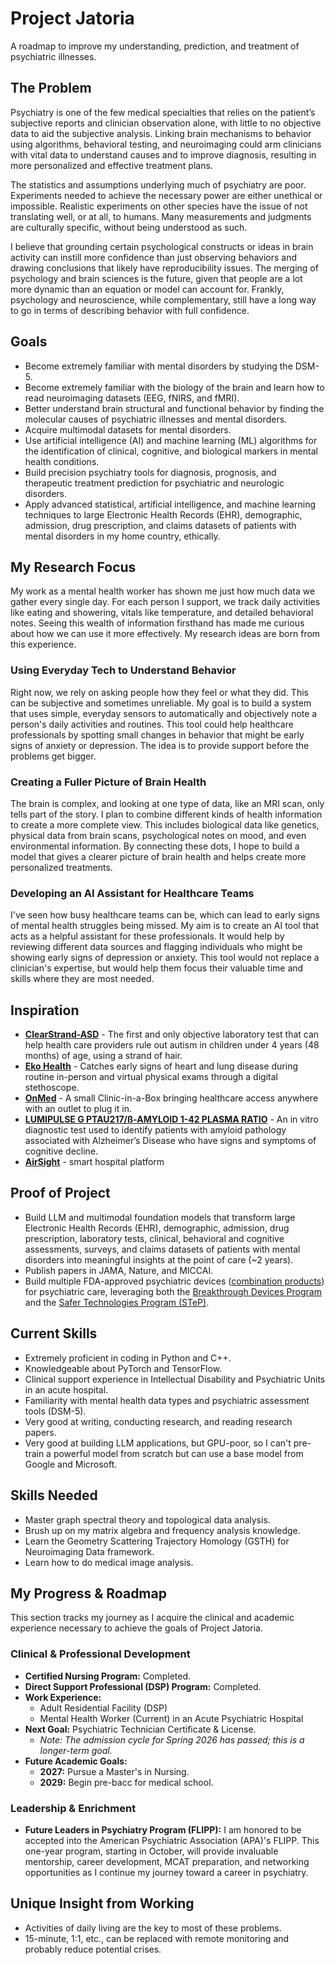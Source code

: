 # Project Jatoria
A roadmap to improve my understanding, prediction, and treatment of psychiatric illnesses.

## The Problem
Psychiatry is one of the few medical specialties that relies on the patient’s subjective reports and clinician observation alone, with little to no objective data to aid the subjective analysis. Linking brain mechanisms to behavior using algorithms, behavioral testing, and neuroimaging could arm clinicians with vital data to understand causes and to improve diagnosis, resulting in more personalized and effective treatment plans.

The statistics and assumptions underlying much of psychiatry are poor. Experiments needed to achieve the necessary power are either unethical or impossible. Realistic experiments on other species have the issue of not translating well, or at all, to humans. Many measurements and judgments are culturally specific, without being understood as such.

I believe that grounding certain psychological constructs or ideas in brain activity can instill more confidence than just observing behaviors and drawing conclusions that likely have reproducibility issues. The merging of psychology and brain sciences is the future, given that people are a lot more dynamic than an equation or model can account for. Frankly, psychology and neuroscience, while complementary, still have a long way to go in terms of describing behavior with full confidence.

## Goals
- Become extremely familiar with mental disorders by studying the DSM-5.
- Become extremely familiar with the biology of the brain and learn how to read neuroimaging datasets (EEG, fNIRS, and fMRI).
- Better understand brain structural and functional behavior by finding the molecular causes of psychiatric illnesses and mental disorders.
- Acquire multimodal datasets for mental disorders.
- Use artificial intelligence (AI) and machine learning (ML) algorithms for the identification of clinical, cognitive, and biological markers in mental health conditions.
- Build precision psychiatry tools for diagnosis, prognosis, and therapeutic treatment prediction for psychiatric and neurologic disorders.
- Apply advanced statistical, artificial intelligence, and machine learning techniques to large Electronic Health Records (EHR), demographic, admission, drug prescription, and claims datasets of patients with mental disorders in my home country, ethically.

## My Research Focus
My work as a mental health worker has shown me just how much data we gather every single day. For each person I support, we track daily activities like eating and showering, vitals like temperature, and detailed behavioral notes. Seeing this wealth of information firsthand has made me curious about how we can use it more effectively. My research ideas are born from this experience.

### Using Everyday Tech to Understand Behavior
Right now, we rely on asking people how they feel or what they did. This can be subjective and sometimes unreliable. My goal is to build a system that uses simple, everyday sensors to automatically and objectively note a person's daily activities and routines. This tool could help healthcare professionals by spotting small changes in behavior that might be early signs of anxiety or depression. The idea is to provide support before the problems get bigger.

### Creating a Fuller Picture of Brain Health
The brain is complex, and looking at one type of data, like an MRI scan, only tells part of the story. I plan to combine different kinds of health information to create a more complete view. This includes biological data like genetics, physical data from brain scans, psychological notes on mood, and even environmental information. By connecting these dots, I hope to build a model that gives a clearer picture of brain health and helps create more personalized treatments.

### Developing an AI Assistant for Healthcare Teams
I've seen how busy healthcare teams can be, which can lead to early signs of mental health struggles being missed. My aim is to create an AI tool that acts as a helpful assistant for these professionals. It would help by reviewing different data sources and flagging individuals who might be showing early signs of depression or anxiety. This tool would not replace a clinician's expertise, but would help them focus their valuable time and skills where they are most needed.

## Inspiration
- **[ClearStrand-ASD](https://www.clearstrandasd.com/)** - The first and only objective laboratory test that can help health care providers rule out autism in children under 4 years (48 months) of age, using a strand of hair.
- **[Eko Health](https://www.ekohealth.com/)** - Catches early signs of heart and lung disease during routine in-person and virtual physical exams through a digital stethoscope.
- **[OnMed](https://www.onmed.com/)** -  A small Clinic-in-a-Box bringing healthcare access anywhere with an outlet to plug it in.
- **[LUMIPULSE G PTAU217/ß-AMYLOID 1-42 PLASMA RATIO](https://www.fda.gov/news-events/press-announcements/fda-clears-first-blood-test-used-diagnosing-alzheimers-disease)** - An in vitro diagnostic test used to identify patients with amyloid pathology associated with Alzheimer’s Disease who have signs and symptoms of cognitive decline.
- **[AirSight](https://artisight.com/)** -  smart hospital platform

## Proof of Project
- Build LLM and multimodal foundation models that transform large Electronic Health Records (EHR), demographic, admission, drug prescription, laboratory tests, clinical, behavioral and cognitive assessments, surveys, and claims datasets of patients with mental disorders into meaningful insights at the point of care (~2 years).
- Publish papers in JAMA, Nature, and MICCAI.
- Build multiple FDA-approved psychiatric devices ([combination products](https://www.fda.gov/combination-products/about-combination-products)) for psychiatric care, leveraging both the [Breakthrough Devices Program](https://www.fda.gov/medical-devices/how-study-and-market-your-device/breakthrough-devices-program#s1) and the [Safer Technologies Program (STeP)](https://www.fda.gov/medical-devices/how-study-and-market-your-device/safer-technologies-program-step-medical-devices#what).

## Current Skills
- Extremely proficient in coding in Python and C++.
- Knowledgeable about PyTorch and TensorFlow.
- Clinical support experience in Intellectual Disability and Psychiatric Units in an acute hospital.
- Familiarity with mental health data types and psychiatric assessment tools (DSM-5).
- Very good at writing, conducting research, and reading research papers.
- Very good at building LLM applications, but GPU-poor, so I can't pre-train a powerful model from scratch but can use a base model from Google and Microsoft.

## Skills Needed
- Master graph spectral theory and topological data analysis.
- Brush up on my matrix algebra and frequency analysis knowledge.
- Learn the Geometry Scattering Trajectory Homology (GSTH) for Neuroimaging Data framework.
- Learn how to do medical image analysis.

## My Progress & Roadmap
This section tracks my journey as I acquire the clinical and academic experience necessary to achieve the goals of Project Jatoria.

### Clinical & Professional Development
- **Certified Nursing Program:** Completed.
- **Direct Support Professional (DSP) Program:** Completed.
- **Work Experience:**
  - Adult Residential Facility (DSP)
  - Mental Health Worker (Current) in an Acute Psychiatric Hospital
- **Next Goal:** Psychiatric Technician Certificate & License.
  - *Note: The admission cycle for Spring 2026 has passed; this is a longer-term goal.*
- **Future Academic Goals:**
  - **2027:** Pursue a Master's in Nursing.
  - **2029:** Begin pre-bacc for medical school.

### Leadership & Enrichment
- **Future Leaders in Psychiatry Program (FLIPP):** I am honored to be accepted into the American Psychiatric Association (APA)'s FLIPP. This one-year program, starting in October, will provide invaluable mentorship, career development, MCAT preparation, and networking opportunities as I continue my journey toward a career in psychiatry.

## Unique Insight from Working
- Activities of daily living are the key to most of these problems.
- 15-minute, 1:1, etc., can be replaced with remote monitoring and probably reduce potential crises.

